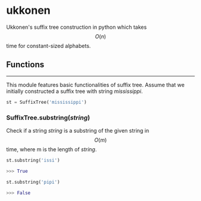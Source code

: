 # ukkonen
Ukkonen's suffix tree construction in python which takes $$ O(n) $$ time for constant-sized alphabets.

## Functions
***
This module features basic functionalities of suffix tree. Assume that we initially constructed a suffix tree with string *mississippi*.

```python
st = SuffixTree('mississippi')
```

### SuffixTree.substring(*string*)

Check if a string *string* is a substring of the given string in $$ O(m) $$ time, where m is the length of *string*.

```python
st.substring('issi')

>>> True

st.substring('pipi')

>>> False
```
